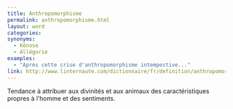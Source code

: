 ```yaml
---
title: Anthropomorphisme
permalink: anthropomorphisme.html
layout: word
categories:
synonyms:
  - Kénose
  - Allégorie
examples:
  - "Après cette crise d'anthropomorphisme intempestive..."
link: http://www.linternaute.com/dictionnaire/fr/definition/anthropomorphisme/
---
```


Tendance à attribuer aux divinités et aux animaux des caractéristiques propres à l'homme et des sentiments.

